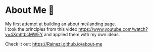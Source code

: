 # About Me 👨

My first attempt at building an about me/landing page. <br>
I took the principles from this video https://www.youtube.com/watch?v=4XmhtbcMWEY and applied them with my own ideas.

Check it out:
https://Rainezi.github.io/about-me
